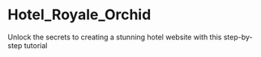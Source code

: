 # Hotel_Royale_Orchid
Unlock the secrets to creating a stunning hotel website with this step-by-step tutorial
